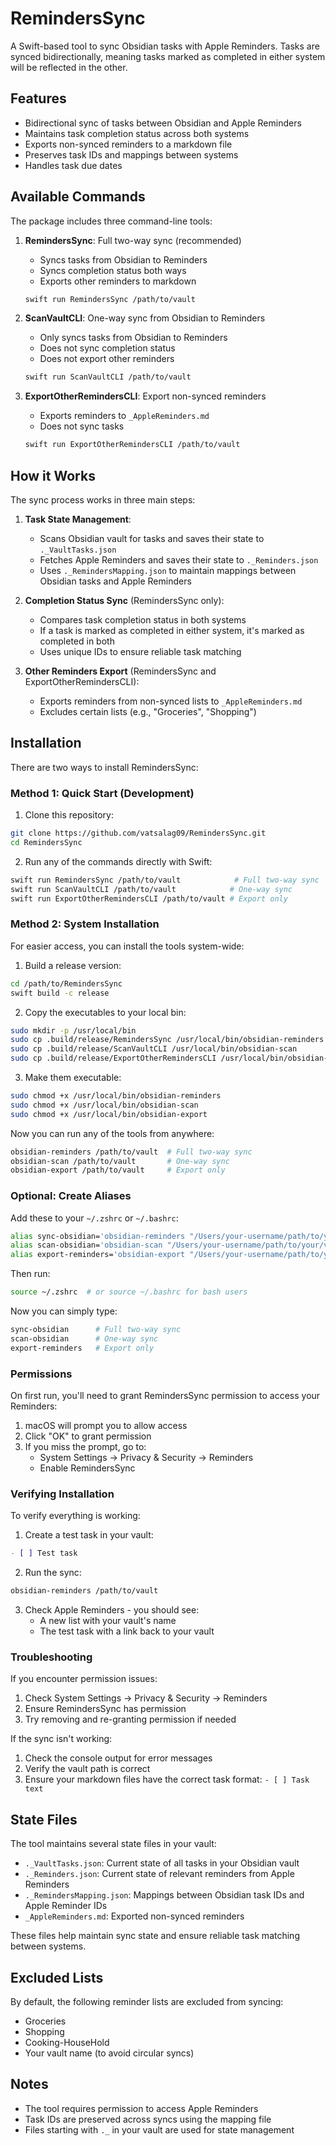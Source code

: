 # RemindersSync

A Swift-based tool to sync Obsidian tasks with Apple Reminders. Tasks are synced bidirectionally, meaning tasks marked as completed in either system will be reflected in the other.

## Features

- Bidirectional sync of tasks between Obsidian and Apple Reminders
- Maintains task completion status across both systems
- Exports non-synced reminders to a markdown file
- Preserves task IDs and mappings between systems
- Handles task due dates

## Available Commands

The package includes three command-line tools:

1. **RemindersSync**: Full two-way sync (recommended)
   - Syncs tasks from Obsidian to Reminders
   - Syncs completion status both ways
   - Exports other reminders to markdown
   ```bash
   swift run RemindersSync /path/to/vault
   ```

2. **ScanVaultCLI**: One-way sync from Obsidian to Reminders
   - Only syncs tasks from Obsidian to Reminders
   - Does not sync completion status
   - Does not export other reminders
   ```bash
   swift run ScanVaultCLI /path/to/vault
   ```

3. **ExportOtherRemindersCLI**: Export non-synced reminders
   - Exports reminders to `_AppleReminders.md`
   - Does not sync tasks
   ```bash
   swift run ExportOtherRemindersCLI /path/to/vault
   ```

## How it Works

The sync process works in three main steps:

1. **Task State Management**:
   - Scans Obsidian vault for tasks and saves their state to `._VaultTasks.json`
   - Fetches Apple Reminders and saves their state to `._Reminders.json`
   - Uses `._RemindersMapping.json` to maintain mappings between Obsidian tasks and Apple Reminders

2. **Completion Status Sync** (RemindersSync only):
   - Compares task completion status in both systems
   - If a task is marked as completed in either system, it's marked as completed in both
   - Uses unique IDs to ensure reliable task matching

3. **Other Reminders Export** (RemindersSync and ExportOtherRemindersCLI):
   - Exports reminders from non-synced lists to `_AppleReminders.md`
   - Excludes certain lists (e.g., "Groceries", "Shopping")

## Installation

There are two ways to install RemindersSync:

### Method 1: Quick Start (Development)

1. Clone this repository:
```bash
git clone https://github.com/vatsalag09/RemindersSync.git
cd RemindersSync
```

2. Run any of the commands directly with Swift:
```bash
swift run RemindersSync /path/to/vault            # Full two-way sync
swift run ScanVaultCLI /path/to/vault            # One-way sync
swift run ExportOtherRemindersCLI /path/to/vault # Export only
```

### Method 2: System Installation

For easier access, you can install the tools system-wide:

1. Build a release version:
```bash
cd /path/to/RemindersSync
swift build -c release
```

2. Copy the executables to your local bin:
```bash
sudo mkdir -p /usr/local/bin
sudo cp .build/release/RemindersSync /usr/local/bin/obsidian-reminders
sudo cp .build/release/ScanVaultCLI /usr/local/bin/obsidian-scan
sudo cp .build/release/ExportOtherRemindersCLI /usr/local/bin/obsidian-export
```

3. Make them executable:
```bash
sudo chmod +x /usr/local/bin/obsidian-reminders
sudo chmod +x /usr/local/bin/obsidian-scan
sudo chmod +x /usr/local/bin/obsidian-export
```

Now you can run any of the tools from anywhere:
```bash
obsidian-reminders /path/to/vault  # Full two-way sync
obsidian-scan /path/to/vault       # One-way sync
obsidian-export /path/to/vault     # Export only
```

### Optional: Create Aliases

Add these to your `~/.zshrc` or `~/.bashrc`:
```bash
alias sync-obsidian='obsidian-reminders "/Users/your-username/path/to/your/vault"'
alias scan-obsidian='obsidian-scan "/Users/your-username/path/to/your/vault"'
alias export-reminders='obsidian-export "/Users/your-username/path/to/your/vault"'
```

Then run:
```bash
source ~/.zshrc  # or source ~/.bashrc for bash users
```

Now you can simply type:
```bash
sync-obsidian      # Full two-way sync
scan-obsidian      # One-way sync
export-reminders   # Export only
```

### Permissions

On first run, you'll need to grant RemindersSync permission to access your Reminders:

1. macOS will prompt you to allow access
2. Click "OK" to grant permission
3. If you miss the prompt, go to:
   - System Settings → Privacy & Security → Reminders
   - Enable RemindersSync

### Verifying Installation

To verify everything is working:

1. Create a test task in your vault:
```markdown
- [ ] Test task
```

2. Run the sync:
```bash
obsidian-reminders /path/to/vault
```

3. Check Apple Reminders - you should see:
   - A new list with your vault's name
   - The test task with a link back to your vault

### Troubleshooting

If you encounter permission issues:
1. Check System Settings → Privacy & Security → Reminders
2. Ensure RemindersSync has permission
3. Try removing and re-granting permission if needed

If the sync isn't working:
1. Check the console output for error messages
2. Verify the vault path is correct
3. Ensure your markdown files have the correct task format: `- [ ] Task text`

## State Files

The tool maintains several state files in your vault:

- `._VaultTasks.json`: Current state of all tasks in your Obsidian vault
- `._Reminders.json`: Current state of relevant reminders from Apple Reminders
- `._RemindersMapping.json`: Mappings between Obsidian task IDs and Apple Reminder IDs
- `_AppleReminders.md`: Exported non-synced reminders

These files help maintain sync state and ensure reliable task matching between systems.

## Excluded Lists

By default, the following reminder lists are excluded from syncing:
- Groceries
- Shopping
- Cooking-HouseHold
- Your vault name (to avoid circular syncs)

## Notes

- The tool requires permission to access Apple Reminders
- Task IDs are preserved across syncs using the mapping file
- Files starting with `._` in your vault are used for state management